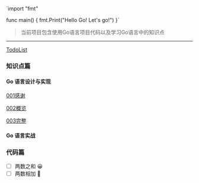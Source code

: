 `import "fmt"
 
 func main() {
 	fmt.Print("Hello Go! Let's go!")
 }`



> 当前项目包含使用Go语言项目代码以及学习Go语言中的知识点

----

[TodoList](./Todo.md)

### 知识点篇

#### Go 语言设计与实现

[001感谢](src/GoRoad/Go语言设计与实现/Go语言设计与实现001.html)

[002概览](src/GoRoad/Go语言设计与实现/Go语言设计与实现002.html)

[003完整](src/GoRoad/Go语言设计与实现/Go语言设计与实现003.html)

#### Go 语言实战

### 代码篇

- [ ]  两数之和 😀
- [ ]  两数相加 🤔